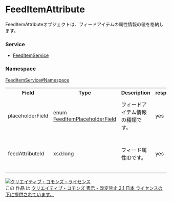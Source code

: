 # FeedItemAttribute
FeedItemAttributeオブジェクトは、フィードアイテムの属性情報の値を格納します。

### Service
+ [FeedItemService](../../services/FeedItemService.md)

### Namespace
[FeedItemService#Namespace](../../services/FeedItemService.md#namespace)

<table>
 <tr>
  <th>Field</th>
  <th>Type</th>
  <th>Description</th>
  <th>response</th>
  <th>get</th>
  <th>add</th>
  <th>set</th>
  <th>remove</th>
 </tr>
 <tr>
  <td>placeholderField</td>
  <td>enum <a href="FeedItemPlaceholderField.md">FeedItemPlaceholderField</a></td>
  <td>フィードアイテム情報の種類です。</td>
  <td>yes</td>
  <td>-</td>
  <td>Requirement<br>※アドカスタマイザーの場合、Ignore</td>
  <td>Requirement<br>※アドカスタマイザーの場合、Ignore</td>
  <td>Ignore</td>
 </tr>
 <tr>
  <td>feedAttributeId</td>
  <td>xsd:long</td>
  <td>フィード属性IDです。</td>
  <td>yes</td>
  <td>-</td>
  <td>Ignore<br>※アドカスタマイザーの場合、Requirement</td>
  <td>Ignore<br>※アドカスタマイザーの場合、Requirement</td>
  <td>-</td>
 </tr>
</table>

<a rel="license" href="http://creativecommons.org/licenses/by-nd/2.1/jp/"><img alt="クリエイティブ・コモンズ・ライセンス" style="border-width:0" src="https://i.creativecommons.org/l/by-nd/2.1/jp/88x31.png" /></a><br />この 作品 は <a rel="license" href="http://creativecommons.org/licenses/by-nd/2.1/jp/">クリエイティブ・コモンズ 表示 - 改変禁止 2.1 日本 ライセンスの下に提供されています。</a>
